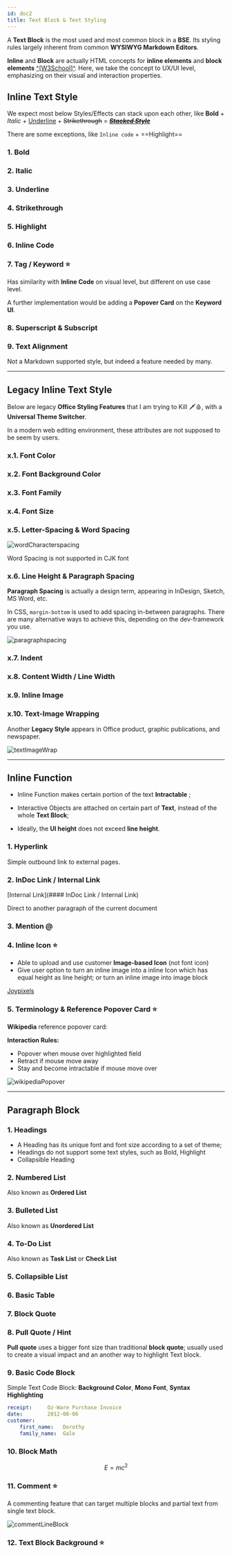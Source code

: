 ```yaml
---
id: doc2
title: Text Block & Text Styling
---
```


A **Text Block** is the most used and most common block in a **BSE**. Its styling rules largely inherent from common **WYSIWYG Markdown Editors**. 

**Inline** and **Block** are actually HTML concepts for **inline elements** and **block elements** [^[W3School]^](https://www.w3schools.com/html/html_blocks.asp).  Here, we take the concept to UX/UI level, emphasizing on their visual and interaction properties.   

## Inline Text Style

We expect most below Styles/Effects can stack upon each other, like **Bold** + *Italic* + <u>Underline</u> + ~~Strikethrough~~ = <u>***~~Stacked Style~~***</u>

There are some exceptions,  like `Inline code` + ==Highlight== 

### 1. Bold

### 2. Italic

### 3. Underline

### 4. Strikethrough

### 5. Highlight

### 6. Inline Code

### 7. Tag / Keyword ⭐️

Has similarity with **Inline Code** on visual level, but different on use case level. 

A further implementation would be adding a **Popover Card** on the **Keyword UI**.

### 8. Superscript & Subscript

### 9. Text Alignment

Not a Markdown supported style, but indeed a feature needed by many.

---

## Legacy Inline Text Style

Below are legacy **Office Styling Features** that I am trying to Kill 🗡🩸, with a **Universal Theme Switcher**.

In a modern web editing environment, these attributes are not supposed to be seem by users. 

### x.1. Font Color

### x.2. Font Background Color

### x.3. Font Family

### x.4. Font Size

### x.5. Letter-Spacing & Word Spacing

![wordCharacterspacing](../static/assets1/wordCharacterspacing.png)

Word Spacing is not supported in CJK font

### x.6. Line Height & Paragraph Spacing

**Paragraph Spacing** is actually a design term, appearing in InDesign, Sketch, MS Word, etc.

In CSS,  `margin-bottom` is used to add spacing in-between paragraphs. There are many alternative ways to achieve this, depending on the dev-framework you use. 

![paragraphspacing](../static/assets1/paragraphspacing.png)

### x.7. Indent

### x.8. Content Width / Line Width

### x.9. Inline Image

### x.10. Text-Image Wrapping

Another **Legacy Style** appears in Office product, graphic publications, and newspaper.  

![textImageWrap](../static/assets1/textImageWrap.png)

---

## Inline Function

- Inline Function makes certain portion of the text **Intractable** ;

- Interactive Objects are attached on certain part of **Text**, instead of the whole **Text Block**;

- Ideally, the **UI height** does not exceed **line height**. 

### 1. Hyperlink

Simple outbound link to external pages. 

### 2. InDoc Link / Internal Link

[Internal Link](#### InDoc Link / Internal Link)

Direct to another paragraph of the current document

### 3. Mention @

### 4. Inline Icon ⭐️

- Able to upload and use customer **Image-based Icon** (not font icon)
- Give user option to turn an inline image into a inline Icon which has equal height as line height; or turn an inline image into image block

[Joypixels](https://www.joypixels.com/)

### 5. Terminology & Reference Popover Card ⭐️

**Wikipedia** reference popover card:

**Interaction Rules:** 

- Popover when mouse over highlighted field
- Retract if mouse move away
- Stay and become intractable if mouse move over

![wikipediaPopover](../static/assets1/wikipediaPopover.png)

---

## Paragraph Block

### 1. Headings

- A Heading has its unique font and font size according to a set of theme; 
- Headings do not support some text styles, such as Bold, Highlight
- Collapsible Heading 

### 2. Numbered List

Also known as **Ordered List**

### 3. Bulleted List

Also known as **Unordered List**

### 4. To-Do List

Also known as **Task List** or **Check List**

### 5. Collapsible List

### 6. Basic Table

### 7. Block Quote

### 8. Pull Quote / Hint

**Pull quote** uses a bigger font size than traditional **block quote**; usually used to create a visual impact and an another way to highlight Text block. 

### 9. Basic Code Block

Simple Text Code Block: **Background Color**, **Mono Font**, **Syntax Highlighting**

```yaml
receipt:     Oz-Ware Purchase Invoice
date:        2012-08-06
customer:
    first_name:   Dorothy
    family_name:  Gale
```

### 10. Block Math

$$
E=mc^2
$$

### 11. Comment ⭐️

A commenting feature that can target multiple blocks and partial text from single text block.

![commentLineBlock](../static/assets1/commentLineBlock.png)

### 12. Text Block Background ⭐️